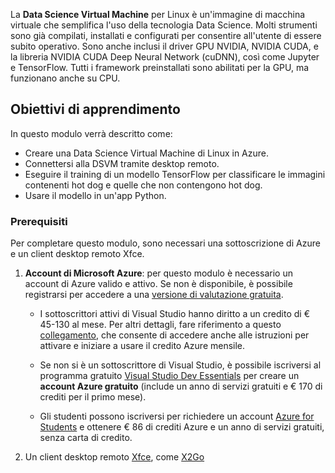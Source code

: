 La **Data Science Virtual Machine** per Linux è un'immagine di macchina virtuale che semplifica l'uso della tecnologia Data Science. Molti strumenti sono già compilati, installati e configurati per consentire all'utente di essere subito operativo. Sono anche inclusi il driver GPU NVIDIA, NVIDIA CUDA, e la libreria NVIDIA CUDA Deep Neural Network (cuDNN), così come Jupyter e TensorFlow. Tutti i framework preinstallati sono abilitati per la GPU, ma funzionano anche su CPU.

## <a name="learning-objectives"></a>Obiettivi di apprendimento

In questo modulo verrà descritto come:

- Creare una Data Science Virtual Machine di Linux in Azure.
- Connettersi alla DSVM tramite desktop remoto.
- Eseguire il training di un modello TensorFlow per classificare le immagini contenenti hot dog e quelle che non contengono hot dog.
- Usare il modello in un'app Python.

### <a name="prerequisites"></a>Prerequisiti
<!---TODO: This is really long, need to make more concise and also add to index.yml--->
<!---TODO: Update for free sandbox.--->

Per completare questo modulo, sono necessari una sottoscrizione di Azure e un client desktop remoto Xfce.

 1. **Account di Microsoft Azure**: per questo modulo è necessario un account di Azure valido e attivo. Se non è disponibile, è possibile registrarsi per accedere a una [versione di valutazione gratuita](https://azure.microsoft.com/free/).

    * I sottoscrittori attivi di Visual Studio hanno diritto a un credito di € 45-130 al mese. Per altri dettagli, fare riferimento a questo [collegamento](https://azure.microsoft.com/pricing/member-offers/msdn-benefits-details/), che consente di accedere anche alle istruzioni per attivare e iniziare a usare il credito Azure mensile.

    * Se non si è un sottoscrittore di Visual Studio, è possibile iscriversi al programma gratuito [Visual Studio Dev Essentials](https://www.visualstudio.com/dev-essentials/) per creare un **account Azure gratuito** (include un anno di servizi gratuiti e € 170 di crediti per il primo mese).

    * Gli studenti possono iscriversi per richiedere un account [Azure for Students](https://aka.ms/azure4students) e ottenere € 86 di crediti Azure e un anno di servizi gratuiti, senza carta di credito. 

1. Un client desktop remoto [Xfce](https://xfce.org/), come [X2Go](https://wiki.x2go.org/doku.php/download:start)